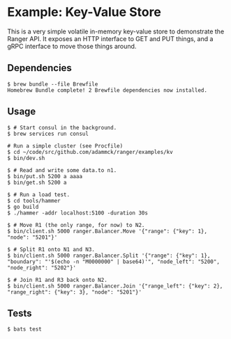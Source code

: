 # Example: Key-Value Store

This is a very simple volatile in-memory key-value store to demonstrate the
Ranger API. It exposes an HTTP interface to GET and PUT things, and a gRPC
interface to move those things around.

## Dependencies

```console
$ brew bundle --file Brewfile
Homebrew Bundle complete! 2 Brewfile dependencies now installed.
```

## Usage

```console
$ # Start consul in the background.
$ brew services run consul

# Run a simple cluster (see Procfile)
$ cd ~/code/src/github.com/adammck/ranger/examples/kv
$ bin/dev.sh
```

```console
$ # Read and write some data.to n1.
$ bin/put.sh 5200 a aaaa
$ bin/get.sh 5200 a

$ # Run a load test.
$ cd tools/hammer
$ go build
$ ./hammer -addr localhost:5100 -duration 30s

$ # Move R1 (the only range, for now) to N2.
$ bin/client.sh 5000 ranger.Balancer.Move '{"range": {"key": 1}, "node": "5201"}'

$ # Split R1 onto N1 and N3.
$ bin/client.sh 5000 ranger.Balancer.Split '{"range": {"key": 1}, "boundary": "'$(echo -n "M0000000" | base64)'", "node_left": "5200", "node_right": "5202"}'

$ # Join R1 and R3 back onto N2.
$ bin/client.sh 5000 ranger.Balancer.Join '{"range_left": {"key": 2}, "range_right": {"key": 3}, "node": "5201"}'
```

## Tests

```console
$ bats test
```
